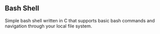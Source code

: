 ## Bash Shell

Simple bash shell written in C that supports basic bash commands and navigation through your local file system.